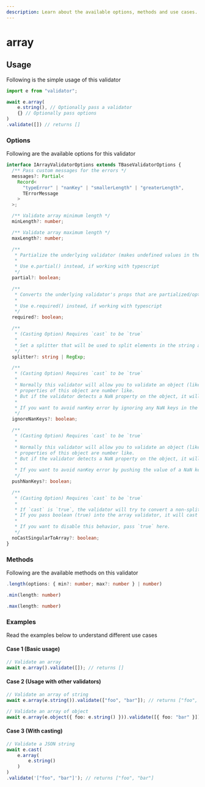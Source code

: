 ```yaml
---
description: Learn about the available options, methods and use cases.
---
```


# array

## Usage

Following is the simple usage of this validator

```typescript
import e from "validator";

await e.array(
    e.string(), // Optionally pass a validator
    {} // Optionally pass options
)
.validate([]) // returns []
```

### Options

Following are the available options for this validator

```typescript
interface IArrayValidatorOptions extends TBaseValidatorOptions {
  /** Pass custom messages for the errors */
  messages?: Partial<
    Record<
      "typeError" | "nanKey" | "smallerLength" | "greaterLength",
      TErrorMessage
    >
  >;

  /** Validate array minimum length */
  minLength?: number;

  /** Validate array maximum length */
  maxLength?: number;

  /**
   * Partialize the underlying validator (makes undefined values in the props acceptable)
   *
   * Use e.partial() instead, if working with typescript
   */
  partial?: boolean;

  /**
   * Converts the underlying validator's props that are partialized/optional to required
   *
   * Use e.required() instead, if working with typescript
   */
  required?: boolean;

  /**
   * (Casting Option) Requires `cast` to be `true`
   *
   * Set a splitter that will be used to split elements in the string and convert it into array during the cast.
   */
  splitter?: string | RegExp;

  /**
   * (Casting Option) Requires `cast` to be `true`
   *
   * Normally this validator will allow you to validate an object (like an array) if the cast is `true` and
   * properties of this object are number like.
   * But if the validator detects a NaN property on the object, it will throw a nanKey error!
   *
   * If you want to avoid nanKey error by ignoring any NaN keys in the object then pass `true` here.
   */
  ignoreNanKeys?: boolean;

  /**
   * (Casting Option) Requires `cast` to be `true`
   *
   * Normally this validator will allow you to validate an object (like an array) if the cast is `true` and
   * properties of this object are number like.
   * But if the validator detects a NaN property on the object, it will throw a nanKey error!
   *
   * If you want to avoid nanKey error by pushing the value of a NaN key into the resulting array then pass `true` here.
   */
  pushNanKeys?: boolean;

  /**
   * (Casting Option) Requires `cast` to be `true`
   *
   * If `cast` is `true`, the validator will try to convert a non-splitable/non-object item into an array.
   * If you pass boolean (true) into the array validator, it will cast it to [true], an array of boolean.
   *
   * If you want to disable this behavior, pass `true` here.
   */
  noCastSingularToArray?: boolean;
}
```

### Methods

Following are the available methods on this validator

```typescript
.length(options: { min?: number; max?: number } | number)
```

```typescript
.min(length: number)
```

```typescript
.max(length: number)
```

### Examples

Read the examples below to understand different use cases

#### Case 1 (Basic usage)

```typescript
// Validate an array
await e.array().validate([]); // returns []
```

#### Case 2 (Usage with other validators)

```typescript
// Validate an array of string
await e.array(e.string()).validate(["foo", "bar"]); // returns ["foo", "bar"]

// Validate an array of object
await e.array(e.object({ foo: e.string() })).validate([{ foo: "bar" }]); // returns [{ foo: "bar" }]
```

#### Case 3 (With casting)

```typescript
// Validate a JSON string
await e.cast(
    e.array(
        e.string()
    )
)
.validate('["foo", "bar"]'); // returns ["foo", "bar"]
```
